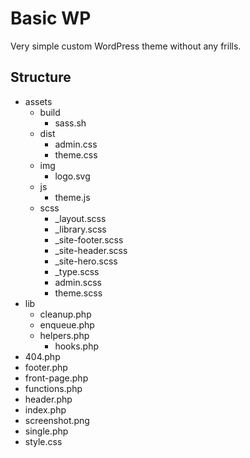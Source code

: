 # Basic WP

Very simple custom WordPress theme without any frills.

## Structure

- assets
  - build
    - sass.sh
  - dist
    - admin.css
    - theme.css
  - img
    - logo.svg
  - js
    - theme.js
  - scss
    - \_layout.scss
    - \_library.scss
    - \_site-footer.scss
    - \_site-header.scss
    - \_site-hero.scss
    - \_type.scss
    - admin.scss
    - theme.scss
- lib
  - cleanup.php
  - enqueue.php
  - helpers.php
    - hooks.php
- 404.php
- footer.php
- front-page.php
- functions.php
- header.php
- index.php
- screenshot.png
- single.php
- style.css
